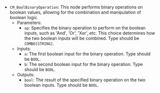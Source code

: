 - `CM_BoolBinaryOperation`: This node performs binary operations on boolean values, allowing for the combination and manipulation of boolean logic.
    - Parameters:
        - `op`: Specifies the binary operation to perform on the boolean inputs, such as 'And', 'Or', 'Xor', etc. This choice determines how the two boolean inputs will be combined. Type should be `COMBO[STRING]`.
    - Inputs:
        - `a`: The first boolean input for the binary operation. Type should be `BOOL`.
        - `b`: The second boolean input for the binary operation. Type should be `BOOL`.
    - Outputs:
        - `bool`: The result of the specified binary operation on the two boolean inputs. Type should be `BOOL`.

